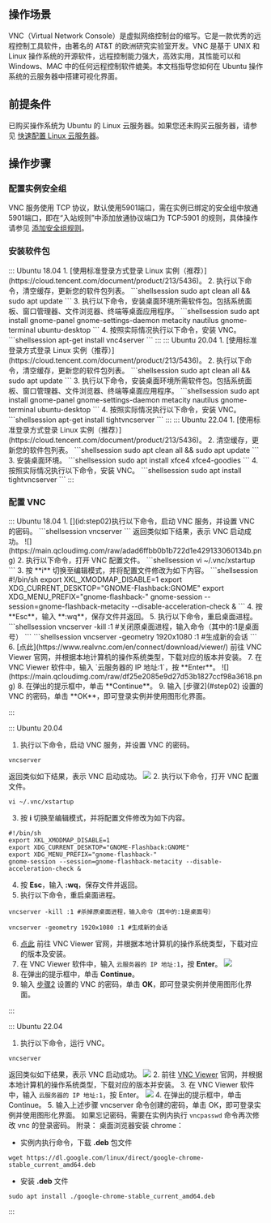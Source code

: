 ## 操作场景
VNC（Virtual Network Console）是虚拟网络控制台的缩写。它是一款优秀的远程控制工具软件，由著名的 AT&T 的欧洲研究实验室开发。VNC 是基于 UNIX 和 Linux 操作系统的开源软件，远程控制能力强大，高效实用，其性能可以和 Windows、MAC 中的任何远程控制软件媲美。本文档指导您如何在 Ubuntu 操作系统的云服务器中搭建可视化界面。

## 前提条件
已购买操作系统为 Ubuntu 的 Linux 云服务器。如果您还未购买云服务器，请参见 [快速配置 Linux 云服务器](https://cloud.tencent.com/document/product/213/2936)。


## 操作步骤


### 配置实例安全组

VNC 服务使用 TCP 协议，默认使用5901端口，需在实例已绑定的安全组中放通5901端口，即在“入站规则”中添加放通协议端口为 TCP:5901 的规则，具体操作请参见 [添加安全组规则](https://cloud.tencent.com/document/product/213/39740)。


### 安装软件包

<dx-tabs>
::: Ubuntu 18.04
1. [使用标准登录方式登录 Linux 实例（推荐）](https://cloud.tencent.com/document/product/213/5436)。
2. 执行以下命令，清空缓存，更新您的软件包列表。
```shellsession
sudo apt clean all && sudo apt update
```
3. 执行以下命令，安装桌面环境所需软件包。包括系统面板、窗口管理器、文件浏览器、终端等桌面应用程序。
```shellsession
sudo apt install gnome-panel gnome-settings-daemon metacity nautilus gnome-terminal ubuntu-desktop
```
4. 按照实际情况执行以下命令，安装 VNC。
```shellsession
apt-get install vnc4server
```
:::
::: Ubuntu 20.04
1. [使用标准登录方式登录 Linux 实例（推荐）](https://cloud.tencent.com/document/product/213/5436)。
2. 执行以下命令，清空缓存，更新您的软件包列表。
```shellsession
sudo apt clean all && sudo apt update
```
3. 执行以下命令，安装桌面环境所需软件包。包括系统面板、窗口管理器、文件浏览器、终端等桌面应用程序。
```shellsession
sudo apt install gnome-panel gnome-settings-daemon metacity nautilus gnome-terminal ubuntu-desktop
```
4. 按照实际情况执行以下命令，安装 VNC。
```shellsession
apt-get install tightvncserver
```
:::
::: Ubuntu 22.04
1. [使用标准登录方式登录 Linux 实例（推荐）](https://cloud.tencent.com/document/product/213/5436)。
2. 清空缓存，更新您的软件包列表。
```shellsession
sudo apt clean all && sudo apt update
```
3. 安装桌面环境。
```shellsession
sudo apt install xfce4 xfce4-goodies
```
4.按照实际情况执行以下命令，安装 VNC。
```shellsession
sudo apt install tightvncserver
```
:::
</dx-tabs>

### 配置 VNC
<dx-tabs>
::: Ubuntu 18.04
1. [](id:step02)执行以下命令，启动 VNC 服务，并设置 VNC 的密码。
```shellsession
vncserver
```
返回类似如下结果，表示 VNC 启动成功。
![](https://main.qcloudimg.com/raw/adad6ffbb0b1b722d1e429133060134b.png)
2. 执行以下命令，打开 VNC 配置文件。
```shellsession
vi ~/.vnc/xstartup
```
3. 按 **i** 切换至编辑模式，并将配置文件修改为如下内容。
```shellsession
#!/bin/sh
export XKL_XMODMAP_DISABLE=1
export XDG_CURRENT_DESKTOP="GNOME-Flashback:GNOME"
export XDG_MENU_PREFIX="gnome-flashback-"
gnome-session --session=gnome-flashback-metacity --disable-acceleration-check &
```
4. 按 **Esc**，输入 **:wq**，保存文件并返回。
5. 执行以下命令，重启桌面进程。
```shellsession
vncserver -kill :1 #关闭原桌面进程，输入命令（其中的:1是桌面号）
```
```shellsession
vncserver -geometry 1920x1080 :1 #生成新的会话
```
6. [点此](https://www.realvnc.com/en/connect/download/viewer/) 前往 VNC Viewer 官网，并根据本地计算机的操作系统类型，下载对应的版本并安装。
7. 在 VNC Viewer 软件中，输入 `云服务器的 IP 地址:1`，按 **Enter**。
![](https://main.qcloudimg.com/raw/df25e2085e9d27d53b1827ccf98a3618.png)
8. 在弹出的提示框中，单击 **Continue**。
9. 输入 [步骤2](#step02) 设置的 VNC 的密码，单击 **OK**，即可登录实例并使用图形化界面。

:::


::: Ubuntu 20.04
1. [](id:step03)执行以下命令，启动 VNC 服务，并设置 VNC 的密码。
```shellsession
vncserver
```
返回类似如下结果，表示 VNC 启动成功。
![](https://main.qcloudimg.com/raw/adad6ffbb0b1b722d1e429133060134b.png)
2. 执行以下命令，打开 VNC 配置文件。
```shellsession
vi ~/.vnc/xstartup
```
3. 按 **i** 切换至编辑模式，并将配置文件修改为如下内容。
```shellsession
#!/bin/sh
export XKL_XMODMAP_DISABLE=1
export XDG_CURRENT_DESKTOP="GNOME-Flashback:GNOME"
export XDG_MENU_PREFIX="gnome-flashback-"
gnome-session --session=gnome-flashback-metacity --disable-acceleration-check &
```
4. 按 **Esc**，输入 **:wq**，保存文件并返回。
5. 执行以下命令，重启桌面进程。
```shellsession
vncserver -kill :1 #杀掉原桌面进程，输入命令（其中的:1是桌面号）
```
```shellsession
vncserver -geometry 1920x1080 :1 #生成新的会话
```
6. [点此](https://www.realvnc.com/en/connect/download/viewer/) 前往 VNC Viewer 官网，并根据本地计算机的操作系统类型，下载对应的版本及安装。
7. 在 VNC Viewer 软件中，输入 `云服务器的 IP 地址:1`，按 **Enter**。
![](https://main.qcloudimg.com/raw/df25e2085e9d27d53b1827ccf98a3618.png)
8. 在弹出的提示框中，单击 **Continue**。
9. 输入 [步骤2](#step03) 设置的 VNC 的密码，单击 **OK**，即可登录实例并使用图形化界面。

:::

::: Ubuntu 22.04
[](id:g1)
1. 执行以下命令，运行 VNC。
```shellsession
vncserver
```
返回类似如下结果，表示 VNC 启动成功。
![](https://qcloudimg.tencent-cloud.cn/raw/5fb63d9cc28d3a0cebd5def424051e7a.png)
2. 前往 [VNC Viewer](https://www.realvnc.com/en/connect/download/viewer/) 官网，并根据本地计算机的操作系统类型，下载对应的版本并安装。
3. 在 VNC Viewer 软件中，输入 `云服务器的 IP 地址:1`，按 Enter。
![](https://qcloudimg.tencent-cloud.cn/raw/3e7d432ce674a8587066df25f42595bf.png)
4. 在弹出的提示框中，单击 Continue。
5. 输入上述步骤 vncserver 命令创建的密码，单击 OK，即可登录实例并使用图形化界面。
 <dx-alert infotype="notice" title="">
如果忘记密码，需要在实例内执行 `vncpasswd` 命令再次修改 vnc 的登录密码。
 </dx-alert>
 附录：
桌面浏览器安装 chrome：
 - 实例内执行命令，下载 **.deb** 包文件 
```shellsession
wget https://dl.google.com/linux/direct/google-chrome-stable_current_amd64.deb
```
 - 安装 **.deb** 文件
```shellsession
sudo apt install ./google-chrome-stable_current_amd64.deb
```
:::
</dx-tabs>
